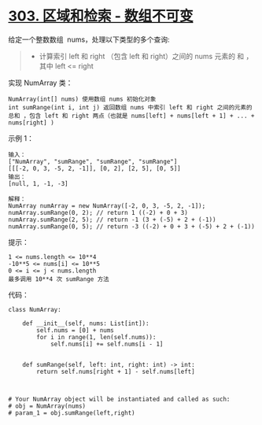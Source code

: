 # [303. 区域和检索 - 数组不可变](https://leetcode.cn/problems/range-sum-query-immutable/)

给定一个整数数组  nums，处理以下类型的多个查询:

>- 计算索引 left 和 right （包含 left 和 right）之间的 nums 元素的 和 ，其中 left <= right

实现 NumArray 类：
```
NumArray(int[] nums) 使用数组 nums 初始化对象
int sumRange(int i, int j) 返回数组 nums 中索引 left 和 right 之间的元素的 总和 ，包含 left 和 right 两点（也就是 nums[left] + nums[left + 1] + ... + nums[right] )
```

示例 1：
```
输入：
["NumArray", "sumRange", "sumRange", "sumRange"]
[[[-2, 0, 3, -5, 2, -1]], [0, 2], [2, 5], [0, 5]]
输出：
[null, 1, -1, -3]

解释：
NumArray numArray = new NumArray([-2, 0, 3, -5, 2, -1]);
numArray.sumRange(0, 2); // return 1 ((-2) + 0 + 3)
numArray.sumRange(2, 5); // return -1 (3 + (-5) + 2 + (-1)) 
numArray.sumRange(0, 5); // return -3 ((-2) + 0 + 3 + (-5) + 2 + (-1))
```

提示：
```
1 <= nums.length <= 10**4
-10**5 <= nums[i] <= 10**5
0 <= i <= j < nums.length
最多调用 10**4 次 sumRange 方法
```

代码：
```python3
class NumArray:

    def __init__(self, nums: List[int]):
        self.nums = [0] + nums
        for i in range(1, len(self.nums)):
            self.nums[i] += self.nums[i - 1]


    def sumRange(self, left: int, right: int) -> int:
        return self.nums[right + 1] - self.nums[left]



# Your NumArray object will be instantiated and called as such:
# obj = NumArray(nums)
# param_1 = obj.sumRange(left,right)
```